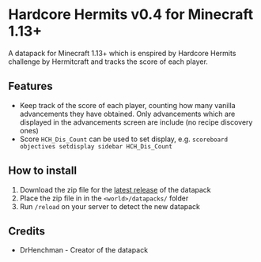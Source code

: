 # Hardcore Hermits v0.4 for Minecraft 1.13+

A datapack for Minecraft 1.13+ which is enspired by Hardcore Hermits challenge
by Hermitcraft and tracks the score of each player.

## Features

* Keep track of the score of each player, counting how many vanilla advancements they
  have obtained. Only advancements which are displayed in the advancements screen are include (no recipe discovery ones)
* Score `HCH_Dis_Count` can be used to set display, e.g. `scoreboard objectives setdisplay sidebar HCH_Dis_Count`

## How to install

1. Download the zip file for the [latest release](https://github.com/DrHenchman/hardcore-hermits/releases/download/v0.4/hardcore-hermits.zip) of the datapack
2. Place the zip file in in the `<world>/datapacks/` folder
3. Run `/reload` on your server to detect the new datapack

## Credits

* DrHenchman - Creator of the datapack
